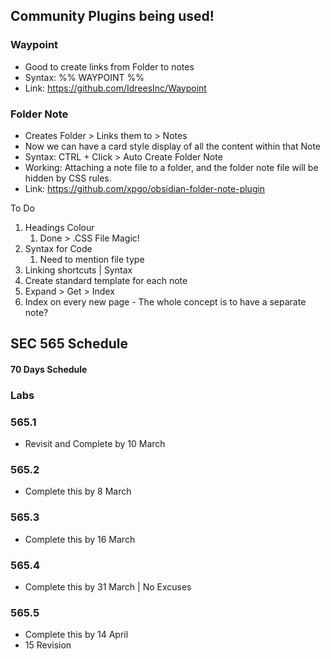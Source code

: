 ## Community Plugins being used!

### Waypoint
- Good to create links from Folder to notes
- Syntax: %% WAYPOINT %%
- Link: https://github.com/IdreesInc/Waypoint
### Folder Note
- Creates Folder > Links them to > Notes
- Now we can have a card style display of all the content within that Note
- Syntax: CTRL + Click > Auto Create Folder Note
- Working: Attaching a note file to a folder, and the folder note file will be hidden by CSS rules.
- Link: https://github.com/xpgo/obsidian-folder-note-plugin


To Do
1. Headings Colour
	1. Done > .CSS File Magic!
2. Syntax for Code
	1. Need to mention file type
3. Linking shortcuts | Syntax
4. Create standard template for each note
5. Expand > Get > Index
6. Index on every new page - The whole concept is to have a separate note?

## SEC 565 Schedule
#### 70 Days Schedule
### Labs
### 565.1
- Revisit and Complete by 10 March

### 565.2
- Complete this by 8 March

### 565.3
- Complete this by 16 March

### 565.4
- Complete this by 31 March | No Excuses

### 565.5
- Complete this by 14 April  
- 15 Revision